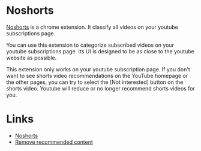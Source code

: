 # Noshorts

[Noshorts](https://chrome.google.com/webstore/detail/noshorts/jfmjlacbhjnneepbohbiijicffbbebbk) is a chrome extension. It classify all videos on your youtube subscriptions page.

You can use this extension to categorize subscribed videos on your youtube subscriptions page. Its UI is designed to be as close to the youtube website as possible.

This extension only works on your youtube subscription page. If you don't want to see shorts video recommendations on the YouTube homepage or the other pages, you can try to select the [Not interested] button on the shorts video. Youtube will reduce or no longer recommend shorts videos for you.

# Links

- [Noshorts](https://chrome.google.com/webstore/detail/noshorts/jfmjlacbhjnneepbohbiijicffbbebbk)
- [Remove recommended content](https://support.google.com/youtube/answer/6125535)
